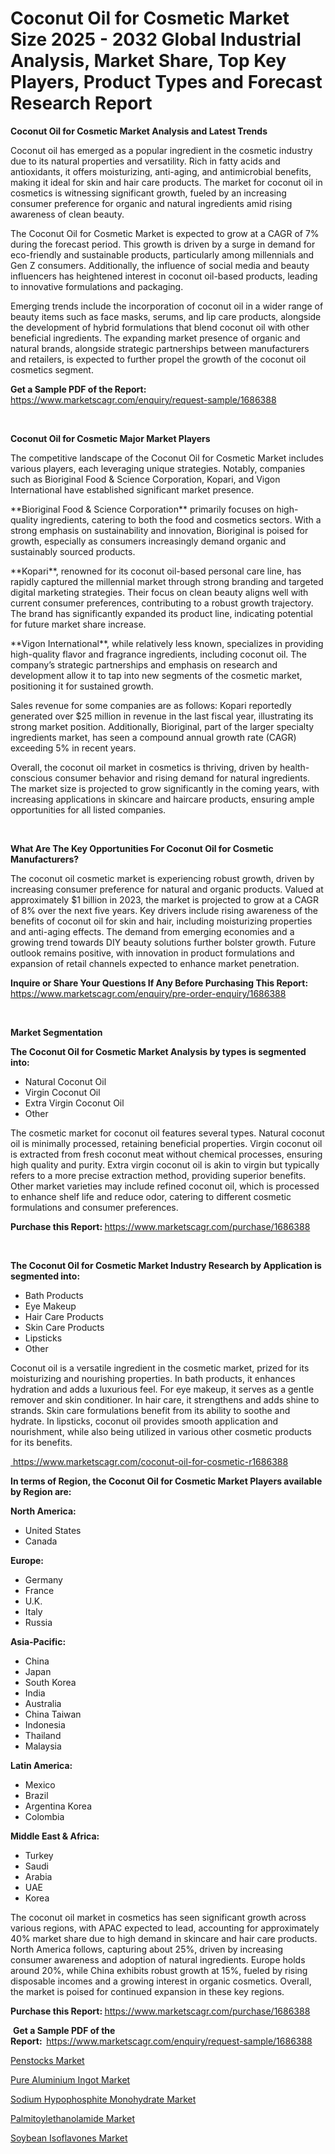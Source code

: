 <p><h1>Coconut Oil for Cosmetic Market Size 2025 - 2032 Global Industrial Analysis, Market Share, Top Key Players, Product Types and Forecast Research Report</h1></p><p><strong>Coconut Oil for Cosmetic Market Analysis and Latest Trends</strong></p>
<p><p>Coconut oil has emerged as a popular ingredient in the cosmetic industry due to its natural properties and versatility. Rich in fatty acids and antioxidants, it offers moisturizing, anti-aging, and antimicrobial benefits, making it ideal for skin and hair care products. The market for coconut oil in cosmetics is witnessing significant growth, fueled by an increasing consumer preference for organic and natural ingredients amid rising awareness of clean beauty.</p><p>The Coconut Oil for Cosmetic Market is expected to grow at a CAGR of 7% during the forecast period. This growth is driven by a surge in demand for eco-friendly and sustainable products, particularly among millennials and Gen Z consumers. Additionally, the influence of social media and beauty influencers has heightened interest in coconut oil-based products, leading to innovative formulations and packaging.</p><p>Emerging trends include the incorporation of coconut oil in a wider range of beauty items such as face masks, serums, and lip care products, alongside the development of hybrid formulations that blend coconut oil with other beneficial ingredients. The expanding market presence of organic and natural brands, alongside strategic partnerships between manufacturers and retailers, is expected to further propel the growth of the coconut oil cosmetics segment.</p></p>
<p><strong>Get a Sample PDF of the Report:&nbsp;</strong> <a href="https://www.marketscagr.com/enquiry/request-sample/1686388?utm_campaign=1848&utm_medium=2&utm_source=Github&utm_content=ia&utm_term=31032025&utm_id=coconut-oil-for-cosmetic">https://www.marketscagr.com/enquiry/request-sample/1686388</a></p>
<p>&nbsp;</p>
<p><strong>Coconut Oil for Cosmetic Major Market Players</strong></p>
<p><p>The competitive landscape of the Coconut Oil for Cosmetic Market includes various players, each leveraging unique strategies. Notably, companies such as Bioriginal Food & Science Corporation, Kopari, and Vigon International have established significant market presence.</p><p>**Bioriginal Food & Science Corporation** primarily focuses on high-quality ingredients, catering to both the food and cosmetics sectors. With a strong emphasis on sustainability and innovation, Bioriginal is poised for growth, especially as consumers increasingly demand organic and sustainably sourced products. </p><p>**Kopari**, renowned for its coconut oil-based personal care line, has rapidly captured the millennial market through strong branding and targeted digital marketing strategies. Their focus on clean beauty aligns well with current consumer preferences, contributing to a robust growth trajectory. The brand has significantly expanded its product line, indicating potential for future market share increase.</p><p>**Vigon International**, while relatively less known, specializes in providing high-quality flavor and fragrance ingredients, including coconut oil. The company’s strategic partnerships and emphasis on research and development allow it to tap into new segments of the cosmetic market, positioning it for sustained growth.</p><p>Sales revenue for some companies are as follows: Kopari reportedly generated over $25 million in revenue in the last fiscal year, illustrating its strong market position. Additionally, Bioriginal, part of the larger specialty ingredients market, has seen a compound annual growth rate (CAGR) exceeding 5% in recent years.</p><p>Overall, the coconut oil market in cosmetics is thriving, driven by health-conscious consumer behavior and rising demand for natural ingredients. The market size is projected to grow significantly in the coming years, with increasing applications in skincare and haircare products, ensuring ample opportunities for all listed companies.</p></p>
<p>&nbsp;</p>
<p><strong>What Are The Key Opportunities For Coconut Oil for Cosmetic Manufacturers?</strong></p>
<p><p>The coconut oil cosmetic market is experiencing robust growth, driven by increasing consumer preference for natural and organic products. Valued at approximately $1 billion in 2023, the market is projected to grow at a CAGR of 8% over the next five years. Key drivers include rising awareness of the benefits of coconut oil for skin and hair, including moisturizing properties and anti-aging effects. The demand from emerging economies and a growing trend towards DIY beauty solutions further bolster growth. Future outlook remains positive, with innovation in product formulations and expansion of retail channels expected to enhance market penetration.</p></p>
<p><strong>Inquire or Share Your Questions If Any Before Purchasing This Report:</strong> <a href="https://www.marketscagr.com/enquiry/pre-order-enquiry/1686388?utm_campaign=1848&utm_medium=2&utm_source=Github&utm_content=ia&utm_term=31032025&utm_id=coconut-oil-for-cosmetic">https://www.marketscagr.com/enquiry/pre-order-enquiry/1686388</a></p>
<p>&nbsp;</p>
<p><strong>Market Segmentation</strong></p>
<p><strong>The Coconut Oil for Cosmetic Market Analysis by types is segmented into:</strong></p>
<p><ul><li>Natural Coconut Oil</li><li>Virgin Coconut Oil</li><li>Extra Virgin Coconut Oil</li><li>Other</li></ul></p>
<p><p>The cosmetic market for coconut oil features several types. Natural coconut oil is minimally processed, retaining beneficial properties. Virgin coconut oil is extracted from fresh coconut meat without chemical processes, ensuring high quality and purity. Extra virgin coconut oil is akin to virgin but typically refers to a more precise extraction method, providing superior benefits. Other market varieties may include refined coconut oil, which is processed to enhance shelf life and reduce odor, catering to different cosmetic formulations and consumer preferences.</p></p>
<p><strong>Purchase this Report:&nbsp;</strong><a href="https://www.marketscagr.com/purchase/1686388?utm_campaign=1848&utm_medium=2&utm_source=Github&utm_content=ia&utm_term=31032025&utm_id=coconut-oil-for-cosmetic">https://www.marketscagr.com/purchase/1686388</a></p>
<p>&nbsp;</p>
<p><strong>The Coconut Oil for Cosmetic Market Industry Research by Application is segmented into:</strong></p>
<p><ul><li>Bath Products</li><li>Eye Makeup</li><li>Hair Care Products</li><li>Skin Care Products</li><li>Lipsticks</li><li>Other</li></ul></p>
<p><p>Coconut oil is a versatile ingredient in the cosmetic market, prized for its moisturizing and nourishing properties. In bath products, it enhances hydration and adds a luxurious feel. For eye makeup, it serves as a gentle remover and skin conditioner. In hair care, it strengthens and adds shine to strands. Skin care formulations benefit from its ability to soothe and hydrate. In lipsticks, coconut oil provides smooth application and nourishment, while also being utilized in various other cosmetic products for its benefits.</p></p>
<p><a href="https://www.marketscagr.com/coconut-oil-for-cosmetic-r1686388?utm_campaign=1848&utm_medium=2&utm_source=Github&utm_content=ia&utm_term=31032025&utm_id=coconut-oil-for-cosmetic">&nbsp;https://www.marketscagr.com/coconut-oil-for-cosmetic-r1686388</a></p>
<p><strong>In terms of Region, the Coconut Oil for Cosmetic Market Players available by Region are:</strong></p>
<p>
    <p> <strong> North America: </strong>
        <ul>
            <li>United States</li>
            <li>Canada</li>
        </ul>
        </p> 
    <p> <strong> Europe: </strong>
        <ul>
            <li>Germany</li>
            <li>France</li>
            <li>U.K.</li>
            <li>Italy</li>
            <li>Russia</li>
        </ul>
        </p> 
    <p> <strong> Asia-Pacific: </strong>
        <ul>
            <li>China</li>
            <li>Japan</li>
            <li>South Korea</li>
            <li>India</li>
            <li>Australia</li>
            <li>China Taiwan</li>
            <li>Indonesia</li>
            <li>Thailand</li>
            <li>Malaysia</li>
        </ul>
        </p> 
    <p> <strong> Latin America: </strong>
        <ul>
            <li>Mexico</li>
            <li>Brazil</li>
            <li>Argentina Korea</li>
            <li>Colombia</li>
        </ul>
        </p> 
    <p> <strong> Middle East & Africa: </strong>
        <ul>
            <li>Turkey</li>
            <li>Saudi</li>
            <li>Arabia</li>
            <li>UAE</li>
            <li>Korea</li>
        </ul>
    </p>
    </p>
<p><p>The coconut oil market in cosmetics has seen significant growth across various regions, with APAC expected to lead, accounting for approximately 40% market share due to high demand in skincare and hair care products. North America follows, capturing about 25%, driven by increasing consumer awareness and adoption of natural ingredients. Europe holds around 20%, while China exhibits robust growth at 15%, fueled by rising disposable incomes and a growing interest in organic cosmetics. Overall, the market is poised for continued expansion in these key regions.</p></p>
<p><strong>Purchase this Report: </strong><a href="https://www.marketscagr.com/purchase/1686388?utm_campaign=1848&utm_medium=2&utm_source=Github&utm_content=ia&utm_term=31032025&utm_id=coconut-oil-for-cosmetic">https://www.marketscagr.com/purchase/1686388</a></p>
<p>&nbsp;<strong>Get a Sample PDF of the Report:&nbsp;&nbsp;</strong><a href="https://www.marketscagr.com/enquiry/request-sample/1686388?utm_campaign=1848&utm_medium=2&utm_source=Github&utm_content=ia&utm_term=31032025&utm_id=coconut-oil-for-cosmetic">https://www.marketscagr.com/enquiry/request-sample/1686388</a></p>
<p><strong></strong></p>
<p><p><a href="https://github.com/matotwipff14/Market-Research-Report-List-1/blob/main/penstocks-market.md?utm_campaign=1848&utm_medium=2&utm_source=Github&utm_content=ia&utm_term=31032025&utm_id=coconut-oil-for-cosmetic">Penstocks Market</a></p><p><a href="https://github.com/WillieWoodard/Market-Research-Report-List-7/blob/main/pure-aluminium-ingot-market.md?utm_campaign=1848&utm_medium=2&utm_source=Github&utm_content=ia&utm_term=31032025&utm_id=coconut-oil-for-cosmetic">Pure Aluminium Ingot Market</a></p><p><a href="https://github.com/norbyboyse4d/Market-Research-Report-List-1/blob/main/sodium-hypophosphite-monohydrate-market.md?utm_campaign=1848&utm_medium=2&utm_source=Github&utm_content=ia&utm_term=31032025&utm_id=coconut-oil-for-cosmetic">Sodium Hypophosphite Monohydrate Market</a></p><p><a href="https://github.com/leolamarnal9/Market-Research-Report-List-1/blob/main/palmitoylethanolamide-market.md?utm_campaign=1848&utm_medium=2&utm_source=Github&utm_content=ia&utm_term=31032025&utm_id=coconut-oil-for-cosmetic">Palmitoylethanolamide Market</a></p><p><a href="https://github.com/oatisorenscl/Market-Research-Report-List-1/blob/main/soybean-isoflavones-market.md?utm_campaign=1848&utm_medium=2&utm_source=Github&utm_content=ia&utm_term=31032025&utm_id=coconut-oil-for-cosmetic">Soybean Isoflavones Market</a></p></p>